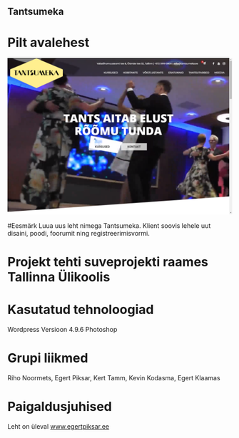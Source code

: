 ## Tantsumeka

# Pilt avalehest
![alt text](Capture.PNG)

#Eesmärk
Luua uus leht nimega Tantsumeka. Klient soovis lehele uut disaini, poodi, foorumit ning registreerimisvormi.

# Projekt tehti suveprojekti raames Tallinna Ülikoolis

# Kasutatud tehnoloogiad
Wordpress Versioon 4.9.6
Photoshop

# Grupi liikmed
Riho Noormets, Egert Piksar, Kert Tamm, Kevin Kodasma, Egert Klaamas

# Paigaldusjuhised
Leht on üleval www.egertpiksar.ee